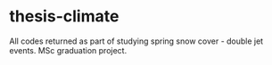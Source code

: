 # thesis-climate
All codes returned as part of studying spring snow cover - double jet events. MSc graduation project.
